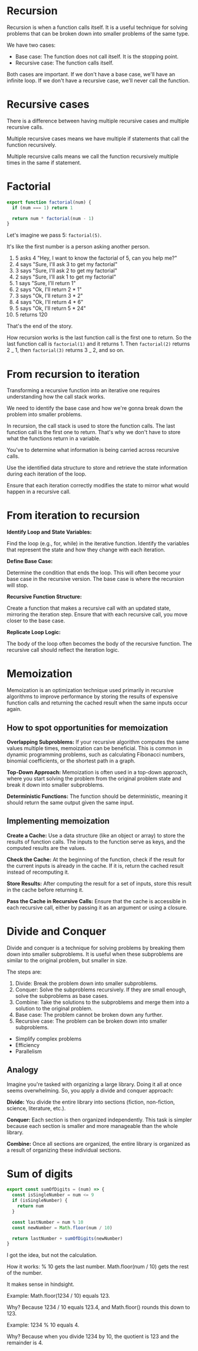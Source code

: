 # Recursion

Recursion is when a function calls itself. It is a useful technique for solving problems that can be broken down into smaller problems of the same type.

We have two cases:

- Base case: The function does not call itself. It is the stopping point.
- Recursive case: The function calls itself.

Both cases are important. If we don't have a base case, we'll have an infinite loop. If we don't have a recursive case, we'll never call the function.

# Recursive cases

There is a difference between having multiple recursive cases and multiple recursive calls.

Multiple recursive cases means we have multiple if statements that call the function recursively.

Multiple recursive calls means we call the function recursively multiple times in the same if statement.

# Factorial

```js
export function factorial(num) {
  if (num === 1) return 1

  return num * factorial(num - 1)
}
```

Let's imagine we pass 5: `factorial(5)`.

It's like the first number is a person asking another person.

1. 5 asks 4 "Hey, I want to know the factorial of 5, can you help me?"
2. 4 says "Sure, I'll ask 3 to get my factorial"
3. 3 says "Sure, I'll ask 2 to get my factorial"
4. 2 says "Sure, I'll ask 1 to get my factorial"
5. 1 says "Sure, I'll return 1"
6. 2 says "Ok, I'll return 2 \* 1"
7. 3 says "Ok, I'll return 3 \* 2"
8. 4 says "Ok, I'll return 4 \* 6"
9. 5 says "Ok, I'll return 5 \* 24"
10. 5 returns 120

That's the end of the story.

How recursion works is the last function call is the first one to return. So the last function call is `factorial(1)` and it returns 1. Then `factorial(2)` returns 2 _ 1, then `factorial(3)` returns 3 _ 2, and so on.

# From recursion to iteration

Transforming a recursive function into an iterative one requires understanding how the call stack works.

We need to identify the base case and how we're gonna break down the problem into smaller problems.

In recursion, the call stack is used to store the function calls. The last function call is the first one to return. That's why we don't have to store what the functions return in a variable.

You've to determine what information is being carried across recursive calls.

Use the identified data structure to store and retrieve the state information during each iteration of the loop.

Ensure that each iteration correctly modifies the state to mirror what would happen in a recursive call.

# From iteration to recursion

**Identify Loop and State Variables:**

Find the loop (e.g., for, while) in the iterative function.
Identify the variables that represent the state and how they change with each iteration.

**Define Base Case:**

Determine the condition that ends the loop. This will often become your base case in the recursive version.
The base case is where the recursion will stop.

**Recursive Function Structure:**

Create a function that makes a recursive call with an updated state, mirroring the iteration step.
Ensure that with each recursive call, you move closer to the base case.

**Replicate Loop Logic:**

The body of the loop often becomes the body of the recursive function.
The recursive call should reflect the iteration logic.

# Memoization

Memoization is an optimization technique used primarily in recursive algorithms to improve performance by storing the results of expensive function calls and returning the cached result when the same inputs occur again.

## How to spot opportunities for memoization

**Overlapping Subproblems:** If your recursive algorithm computes the same values multiple times, memoization can be beneficial. This is common in dynamic programming problems, such as calculating Fibonacci numbers, binomial coefficients, or the shortest path in a graph.

**Top-Down Approach:** Memoization is often used in a top-down approach, where you start solving the problem from the original problem state and break it down into smaller subproblems.

**Deterministic Functions:** The function should be deterministic, meaning it should return the same output given the same input.

## Implementing memoization

**Create a Cache:** Use a data structure (like an object or array) to store the results of function calls. The inputs to the function serve as keys, and the computed results are the values.

**Check the Cache:** At the beginning of the function, check if the result for the current inputs is already in the cache. If it is, return the cached result instead of recomputing it.

**Store Results:** After computing the result for a set of inputs, store this result in the cache before returning it.

**Pass the Cache in Recursive Calls:** Ensure that the cache is accessible in each recursive call, either by passing it as an argument or using a closure.

# Divide and Conquer

Divide and conquer is a technique for solving problems by breaking them down into smaller subproblems. It is useful when these subproblems are similar to the original problem, but smaller in size.

The steps are:

1. Divide: Break the problem down into smaller subproblems.
2. Conquer: Solve the subproblems recursively. If they are small enough, solve the subproblems as base cases.
3. Combine: Take the solutions to the subproblems and merge them into a solution to the original problem.
4. Base case: The problem cannot be broken down any further.
5. Recursive case: The problem can be broken down into smaller subproblems.

- Simplify complex problems
- Efficiency
- Parallelism

## Analogy

Imagine you're tasked with organizing a large library. Doing it all at once seems overwhelming. So, you apply a divide and conquer approach:

**Divide:** You divide the entire library into sections (fiction, non-fiction, science, literature, etc.).

**Conquer:** Each section is then organized independently. This task is simpler because each section is smaller and more manageable than the whole library.

**Combine:** Once all sections are organized, the entire library is organized as a result of organizing these individual sections.

# Sum of digits

```js
export const sumOfDigits = (num) => {
  const isSingleNumber = num <= 9
  if (isSingleNumber) {
    return num
  }

  const lastNumber = num % 10
  const newNumber = Math.floor(num / 10)

  return lastNumber + sumOfDigits(newNumber)
}
```

I got the idea, but not the calculation.

How it works: % 10 gets the last number. Math.floor(num / 10) gets the rest of the number.

It makes sense in hindsight.

Example: Math.floor(1234 / 10) equals 123.

Why? Because 1234 / 10 equals 123.4, and Math.floor() rounds this down to 123.

Example: 1234 % 10 equals 4.

Why? Because when you divide 1234 by 10, the quotient is 123 and the remainder is 4.
